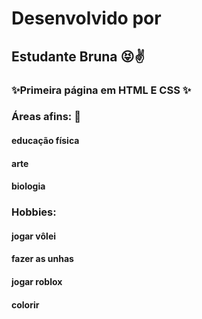   # Desenvolvido por
## Estudante Bruna :stuck_out_tongue_closed_eyes::v:
### :sparkles:Primeira página em HTML E CSS :sparkles:
### Áreas afins: :dizzy:
#### educação física
#### arte
#### biologia
### Hobbies:
#### jogar vôlei
#### fazer as unhas 
#### jogar roblox
#### colorir 
